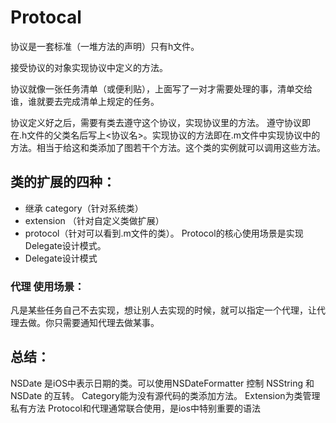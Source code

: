 # Protocal

协议是一套标准（一堆方法的声明）只有h文件。

接受协议的对象实现协议中定义的方法。

协议就像一张任务清单（或便利贴），上面写了一对才需要处理的事，清单交给谁，谁就要去完成清单上规定的任务。

协议定义好之后，需要有类去遵守这个协议，实现协议里的方法。
遵守协议即在.h文件的父类名后写上<协议名>。实现协议的方法即在.m文件中实现协议中的方法。相当于给这和类添加了图若干个方法。这个类的实例就可以调用这些方法。

## 类的扩展的四种：
* 继承 category（针对系统类） 
* extension （针对自定义类做扩展）
* protocol（针对可以看到.m文件的类）。
Protocol的核心使用场景是实现Delegate设计模式。
* Delegate设计模式

### 代理 使用场景：

凡是某些任务自己不去实现，想让别人去实现的时候，就可以指定一个代理，让代理去做。你只需要通知代理去做某事。

## 总结：
NSDate 是iOS中表示日期的类。可以使用NSDateFormatter 控制 NSString 和NSDate 的互转。
Category能为没有源代码的类添加方法。
Extension为类管理私有方法
Protocol和代理通常联合使用，是ios中特别重要的语法
